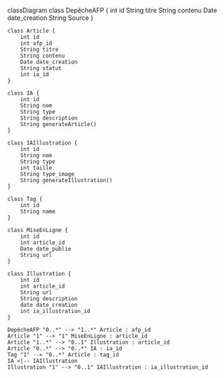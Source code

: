 classDiagram
    class DepêcheAFP {
        int id
        String titre
        String contenu
        Date date_creation
        String Source
    }

    class Article {
        int id
        int afp_id
        String titre
        String contenu
        Date date_creation
        String statut
        int ia_id
    }

    class IA {
        int id
        String nom
        String type
        String description
        String generateArticle()
    }

    class IAIllustration {
        int id
        String nom
        String type
        int taille
        String type_image
        String generateIllustration()
    }

    class Tag {
        int id
        String name
    }

    class MiseEnLigne {
        int id
        int article_id
        Date date_publie
        String url
    }

    class Illustration {
        int id
        int article_id
        String url
        String description
        date date_creation
        int ia_illustration_id
    }

    DepêcheAFP "0..*" --> "1..*" Article : afp_id
    Article "1" --> "1" MiseEnLigne : article_id
    Article "1..*" --> "0..1" Illustration : article_id
    Article "0..*" --> "0..*" IA : ia_id
    Tag "1" --> "0..*" Article : tag_id
    IA <|-- IAIllustration
    Illustration "1" --> "0..1" IAIllustration : ia_illustration_id
